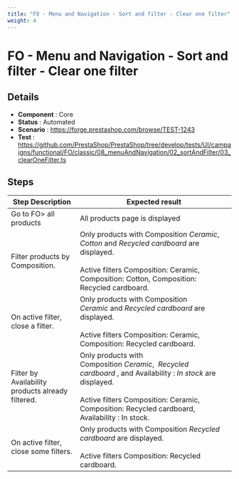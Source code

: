 ```yaml
---
title: "FO - Menu and Navigation - Sort and filter - Clear one filter"
weight: 4
---
```


# FO - Menu and Navigation - Sort and filter - Clear one filter
## Details
* **Component** : Core
* **Status** : Automated
* **Scenario** : https://forge.prestashop.com/browse/TEST-1243
* **Test** : https://github.com/PrestaShop/PrestaShop/tree/develop/tests/UI/campaigns/functional/FO/classic/08_menuAndNavigation/02_sortAndFilter/03_clearOneFilter.ts

## Steps
| Step Description | Expected result |
| ----- | ----- |
| Go to FO> all products | All products page is displayed |
| Filter products by Composition. | Only products with Composition *Ceramic*,  *Cotton* and *Recycled cardboard* are displayed.<br><br>Active filters Composition: Ceramic, Composition: Cotton, Composition: Recycled cardboard. |
| On active filter, close a filter. | Only products with Composition *Ceramic* and *Recycled cardboard* are displayed.<br><br>Active filters Composition: Ceramic, Composition: Recycled cardboard. |
| Filter by Availability products already filtered. | Only products with Composition *Ceramic*,  *Recycled cardboard* , and Availability : *In stock* are displayed.<br><br>Active filters Composition: Ceramic, Composition: Recycled cardboard, Availability : In stock. |
| On active filter, close some filters. | Only products with Composition *Recycled cardboard* are displayed.<br><br>Active filters Composition: Recycled cardboard. |